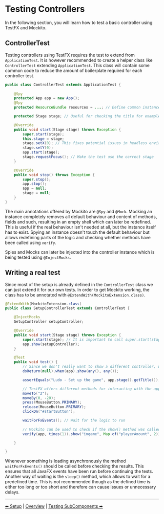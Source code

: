 # Testing Controllers

In the following section, you will learn how to test a basic controller using TestFX and Mockito.

## ControllerTest

Testing controllers using TestFX requires the test to extend from `ApplicationTest`.
It is however recommended to create a helper class like `ControllerTest` extending `ApplicationTest`.
This class will contain some common code to reduce the amount of boilerplate required for each controller test.

```java
public class ControllerTest extends ApplicationTest {
    
    @Spy
    protected App app = new App();
    @Spy 
    protected ResourceBundle resources = ...; // Define common instances here and mock/spy them

    protected Stage stage; // Useful for checking the title for example

    @Override
    public void start(Stage stage) throws Exception {
        super.start(stage);
        this.stage = stage;
        stage.setX(0); // This fixes potential issues in headless environments
        stage.setY(0);
        app.start(stage);
        stage.requestFocus(); // Make the test use the correct stage
    }

    @Override
    public void stop() throws Exception {
        super.stop();
        app.stop();
        app = null;
        stage = null;
    }
}
```

The main annotations offered by Mockito are `@Spy` and `@Mock`. 
Mocking an instance completely removes all default behaviour and content of methods, fields and such, resulting in an empty shell which can later be redefined.
This is useful if the real behaviour isn't needed at all, but the instance itself has to exist.
Spying an instance doesn't touch the default behaviour but allows redefining parts of the logic and checking whether methods have been called using `verify`.

Spies and Mocks can later be injected into the controller instance which is being tested using `@InjectMocks`.

## Writing a real test

Since most of the setup is already defined in the `ControllerTest` class we can just extend it for our own tests.
In order to get Mockito working, the class has to be annotated with `@ExtendWith(MockitoExtension.class)`.

```java
@ExtendWith(MockitoExtension.class)
public class SetupControllerTest extends ControllerTest {

    @InjectMocks
    SetupController setupController;

    @Override
    public void start(Stage stage) throws Exception {
        super.start(stage); // It is important to call super.start(stage) to setup the test correctly
        app.show(setupController);
    }

    @Test
    public void test() {
        // Since we don't really want to show a different controller, we mock the show() method's behaviour to just return null
        doReturn(null).when(app).show(any(), any());

        assertEquals("Ludo - Set up the game", app.stage().getTitle());

        // TestFX offers different methods for interacting with the application
        moveTo("2");
        moveBy(0, -20);
        press(MouseButton.PRIMARY);
        release(MouseButton.PRIMARY);
        clickOn("#startButton");

        waitForFxEvents(); // Wait for the logic to run
        
        // Mockito can be used to check if the show() method was called with certain arguments
        verify(app, times(1)).show("ingame", Map.of("playerAmount", 2));

    }

}
```

Whenever something is loading asynchronously the method `waitForFxEvents()` should be called before checking the results.
This ensures that all JavaFX events have been run before continuing the tests.
Another way of waiting is the `sleep()` method, which allows to wait for a predefined time.
This is not recommended though as the defined time is either too long or too short and therefore can cause issues or unnecessary delays.

---

[⬅ Setup](1-setup.md) | [Overview](README.md) | [Testing SubComponents ➡](3-subcomponents.md)